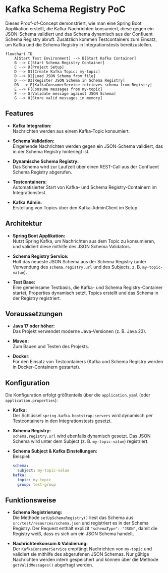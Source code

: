 # Kafka Schema Registry PoC

Dieses Proof-of-Concept demonstriert, wie man eine Spring Boot Applikation erstellt, die Kafka-Nachrichten konsumiert,
diese gegen ein JSON-Schema validiert und das Schema dynamisch aus der Confluent Schema Registry abruft. Zusätzlich
kommen Testcontainers zum Einsatz, um Kafka und die Schema Registry in Integrationstests bereitzustellen.

```mermaid
flowchart TD
    A[Start Test Environment] --> B[Start Kafka Container]
    B --> C[Start Schema Registry Container]
    C --> D[Project Setup]
    D --> D1[Create Kafka Topic: my-topic]
    D --> D2[Load JSON Schema from file]
    D --> D3[Register JSON Schema in Schema Registry]
    D3 --> E[KafkaConsumerService retrieves schema from Registry]
    E --> F[Consume messages from my-topic]
    F --> G[Validate message against JSON Schema]
    G --> H[Store valid messages in memory]
```

## Features

- **Kafka Integration:**  
  Nachrichten werden aus einem Kafka-Topic konsumiert.

- **Schema Validation:**  
  Eingehende Nachrichten werden gegen ein JSON-Schema validiert, das in der Schema Registry hinterlegt ist.

- **Dynamische Schema Registry:**  
  Das Schema wird zur Laufzeit über einen REST-Call aus der Confluent Schema Registry abgerufen.

- **Testcontainers:**  
  Automatisierter Start von Kafka- und Schema Registry-Containern im Integrationstest.

- **Kafka Admin:**  
  Erstellung von Topics über den Kafka-AdminClient im Setup.

## Architektur

- **Spring Boot Applikation:**  
  Nutzt Spring Kafka, um Nachrichten aus dem Topic zu konsumieren, und validiert diese mithilfe des JSON Schema
  Validators.

- **Schema Registry Service:**  
  Holt das neueste JSON Schema aus der Schema Registry (unter Verwendung des `schema.registry.url` und des Subjects, z.
  B. `my-topic-value`).

- **Test Base:**  
  Eine gemeinsame Testbasis, die Kafka- und Schema Registry-Container startet, Properties dynamisch setzt, Topics
  erstellt und das Schema in der Registry registriert.

## Voraussetzungen

- **Java 17 oder höher:**  
  Das Projekt verwendet moderne Java-Versionen (z. B. Java 23).

- **Maven:**  
  Zum Bauen und Testen des Projekts.

- **Docker:**  
  Für den Einsatz von Testcontainers (Kafka und Schema Registry werden in Docker-Containern gestartet).

## Konfiguration

Die Konfiguration erfolgt größtenteils über die `application.yaml` (oder `application.properties`):

- **Kafka:**  
  Der Schlüssel `spring.kafka.bootstrap-servers` wird dynamisch per Testcontainers in den Integrationstests gesetzt.

- **Schema Registry:**  
  `schema.registry.url` wird ebenfalls dynamisch gesetzt. Das JSON Schema wird unter dem Subject (z. B.
  `my-topic-value`) registriert.

- **Schema Subject & Kafka Einstellungen:**  
  Beispiel:
  ```yaml
  schema:
    subject: my-topic-value
  kafka:
    topic: my-topic
    group: test-group

## Funktionsweise

- **Schema Registrierung:**  
  Die Methode `setUpSchemaRegistry()` liest das Schema aus `src/test/resources/schema.json` und registriert es in der
  Schema Registry. Der Request enthält explizit `"schemaType": "JSON"`, damit die Registry weiß, dass es sich um ein
  JSON Schema handelt.

- **Nachrichtenkonsum & Validierung:**  
  Der `KafkaConsumerService` empfängt Nachrichten von `my-topic` und validiert sie mithilfe des abgerufenen JSON
  Schemas. Nur gültige Nachrichten werden intern gespeichert und können über die Methode `getValidMessages()` abgefragt
  werden.
